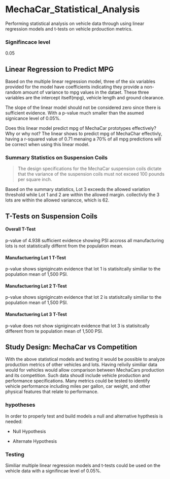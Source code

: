 # MechaCar_Statistical_Analysis
Performing statistical analysis on vehicle data through using linear regression models and t-tests on vehicle prdouction metrics. 


### Signifincace level 
0.05

## Linear Regression to Predict MPG
Based on the multiple linear regression model, three of the six variables provided for the model have coefficients indicating they provide a non-random amount of variance to mpg values in the dataet. These three variables are the intercept itself(mpg), vehicle length and ground clearance. 

The slope of the linear model should not be considered zero since there is sufficient evidence. With a p-value much smaller than the asumed signicance level of 0.05%.

Does this linear model predict mpg of MechaCar prototypes effectively? Why or why not?
The linear shows to predict mpg of MechaChar effectivly, having a r-squared value of 0.71 menaing a 70% of all mpg predictions will be correct when using this linear model. 


### Summary Statistics on Suspension Coils 
> The design specifications for the MechaCar suspension coils dictate that the variance of the suspension coils must not exceed 100 pounds per square inch.

Based on the summary statistics, Lot 3 exceeds the allowed variation threshold while Lot 1 and 2 are within the allowed margin. collectivly the 3 lots are within the allowed variancce, which is 62.

## T-Tests on Suspension Coils

#### Overall T-Test 
p-value of 4.938 sufficient evidence showing PSI accross all manufacturing lots is not statistically differnt from the population mean.

#### Manufactuering Lot 1 T-Test 
p-value shows signigincatn evidence that lot 1 is statisitcally similiar to the population mean of 1,500 PSI.

#### Manufactuering Lot 2 T-Test 
p-value shows signigincatn evidence that lot 2 is statisitcally similiar to the population mean of 1,500 PSI.

#### Manufactuering Lot 3 T-Test 
p-value does not show signigincatn evidence that lot 3 is statisitcally different from te population mean of 1,500 PSI.

## Study Design: MechaCar vs Competition

With the above statistical models and testing it would be possible to analyze production metrics of other vehicles and lots. 
Having relivily similiar data would for vehicles would allow comparison between MechaCars production and its competition. 
Such data shoudl include vehicle production and performance specifications.
Many metrics could be tested to identify vehicle performance including miles per gallon, car weight, and other physical features that relate to performance. 

### hypotheses 
In order to properly test and build models a null and alternative hypthesis is needed:

- Null Hypothesis 
  

- Alternate Hypothesis 

### Testing 
Similiar multiple linear regression models and t-tests could be used on the vehicle data with a signifincae level of 0.05%.
